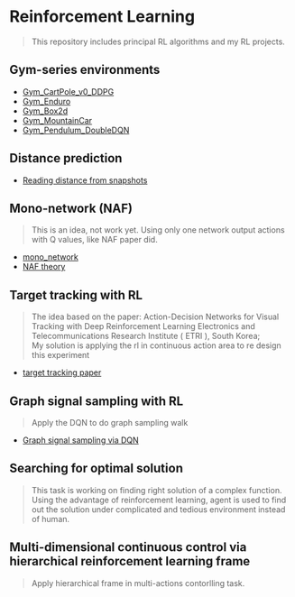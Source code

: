 # Reinforcement Learning
> This repository includes principal RL algorithms and my RL projects.
## Gym-series environments 

  * [Gym_CartPole_v0_DDPG](https://github.com/MorganWoods/ReinforcementLearning/blob/master/Gym_Cartpole/DDPG_CartPole_v0.py)
  * [Gym_Enduro](https://github.com/MorganWoods/ReinforcementLearning/blob/master/Gym_Enduro/DRL_enduro.py)
  * [Gym_Box2d](https://github.com/MorganWoods/ReinforcementLearning/blob/master/Gym_Box2d/carRacing.py)
  * [Gym_MountainCar](https://github.com/MorganWoods/ReinforcementLearning/blob/master/Gym_MountainCar/MountainCar-V0-QL.py)
  * [Gym_Pendulum_DoubleDQN](https://github.com/MorganWoods/ReinforcementLearning/blob/master/Gym_Pendulum_DoubleDQN/run_Pendulum.py)

## Distance prediction

  * [Reading distance from snapshots](https://github.com/MorganWoods/ReinforcementLearning/tree/master/DistancePrediction)


## Mono-network (NAF)
> This is an idea, not work yet. Using only one network output actions with Q values, like NAF paper did.
  * [mono_network](https://github.com/MorganWoods/ReinforcementLearning/blob/master/Mono_network/mono_network.py)
  * [NAF theory](https://github.com/MorganWoods/ReinforcementLearning/blob/master/Mono_network/NAF.md)


## Target tracking with RL
> The idea based on the paper: Action-Decision Networks for Visual Tracking with Deep Reinforcement Learning Electronics and Telecommunications Research Institute ( ETRI ), South Korea;  </br> My solution is applying the rl in continuous action area to re design this experiment
  * [target tracking paper](http://openaccess.thecvf.com/content_cvpr_2017/papers/Yun_Action-Decision_Networks_for_CVPR_2017_paper.pdf)

## Graph signal sampling with RL
> Apply the DQN to do graph sampling walk
  * [Graph signal sampling via DQN](https://github.com/MorganWoods/ReinforcementLearning/tree/master/GSS_DQN)


## Searching for optimal solution
> This task is working on finding right solution of a complex function. Using the advantage of reinforcement learning, agent is used to find out the solution under complicated and tedious environment instead of human.

## Multi-dimensional continuous control via hierarchical reinforcement learning frame
> Apply hierarchical frame in multi-actions contorlling task.
